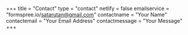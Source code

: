 +++
title = "Contact"
type = "contact"
netlify = false
emailservice = "formspree.io/satarutan@gmail.com"
contactname = "Your Name"
contactemail = "Your Email Address"
contactmessage = "Your Message"
+++
